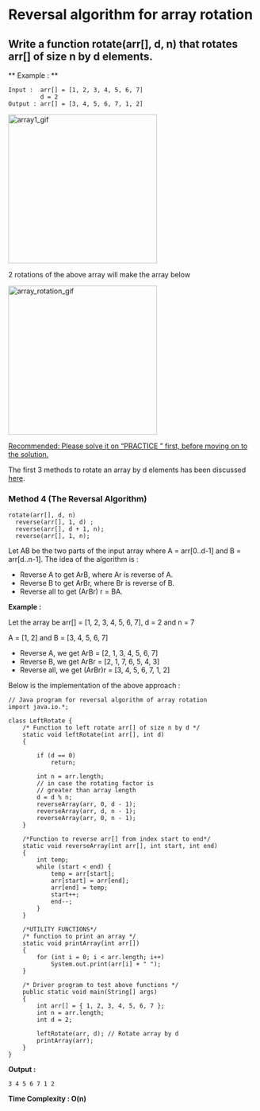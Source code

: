 # Reversal algorithm for array rotation

## Write a function rotate(arr[], d, n) that rotates arr[] of size n by d elements.

** Example : **

```
Input :  arr[] = [1, 2, 3, 4, 5, 6, 7]
         d = 2
Output : arr[] = [3, 4, 5, 6, 7, 1, 2]
```

<img src="https://github.com/keldavis/Java-Practice/blob/master/Google%20Interview%20Prep/pics/Array1.gif" alt="array1_gif" width="300"/>

2 rotations of the above array will make the array below

<img src="https://github.com/keldavis/Java-Practice/blob/master/Google%20Interview%20Prep/pics/ArrayRotation1.gif" alt="array_rotation_gif" width="300"/>

[Recommended: Please solve it on “PRACTICE ” first, before moving on to the solution.](https://practice.geeksforgeeks.org/problems/reversal-algorithm/0)

The first 3 methods to rotate an array by d elements has been discussed [here](https://github.com/keldavis/Java-Practice/tree/master/Google%20Interview%20Prep/Data%20Structures/arrays/array%20rotations/Program%20for%20array%20rotation).

### Method 4 (The Reversal Algorithm)

```
rotate(arr[], d, n)
  reverse(arr[], 1, d) ;
  reverse(arr[], d + 1, n);
  reverse(arr[], 1, n);
```

Let AB be the two parts of the input array where A = arr[0..d-1] and B = arr[d..n-1]. The idea of the algorithm is : 
- Reverse A to get ArB, where Ar is reverse of A.
- Reverse B to get ArBr, where Br is reverse of B.
- Reverse all to get (ArBr) r = BA.

**Example :**

Let the array be arr[] = [1, 2, 3, 4, 5, 6, 7], d = 2 and n = 7 

A = [1, 2] and B = [3, 4, 5, 6, 7] 
- Reverse A, we get ArB = [2, 1, 3, 4, 5, 6, 7]
- Reverse B, we get ArBr = [2, 1, 7, 6, 5, 4, 3]
- Reverse all, we get (ArBr)r = [3, 4, 5, 6, 7, 1, 2]

Below is the implementation of the above approach : 

```
// Java program for reversal algorithm of array rotation
import java.io.*;
 
class LeftRotate {
    /* Function to left rotate arr[] of size n by d */
    static void leftRotate(int arr[], int d)
    {
 
        if (d == 0)
            return;
 
        int n = arr.length;
        // in case the rotating factor is
        // greater than array length
        d = d % n;
        reverseArray(arr, 0, d - 1);
        reverseArray(arr, d, n - 1);
        reverseArray(arr, 0, n - 1);
    }
 
    /*Function to reverse arr[] from index start to end*/
    static void reverseArray(int arr[], int start, int end)
    {
        int temp;
        while (start < end) {
            temp = arr[start];
            arr[start] = arr[end];
            arr[end] = temp;
            start++;
            end--;
        }
    }
 
    /*UTILITY FUNCTIONS*/
    /* function to print an array */
    static void printArray(int arr[])
    {
        for (int i = 0; i < arr.length; i++)
            System.out.print(arr[i] + " ");
    }
 
    /* Driver program to test above functions */
    public static void main(String[] args)
    {
        int arr[] = { 1, 2, 3, 4, 5, 6, 7 };
        int n = arr.length;
        int d = 2;
 
        leftRotate(arr, d); // Rotate array by d
        printArray(arr);
    }
}
```

**Output :** 

```
3 4 5 6 7 1 2
```

**Time Complexity : O(n)**